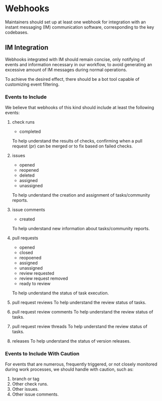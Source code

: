 # Webhooks

Maintainers should set up at least one webhook for integration with an instant messaging (IM) communication software, corresponding to the key codebases.

## IM Integration

Webhooks integrated with IM should remain concise, only notifying of events and information necessary in our workflow, to avoid generating an excessive amount of IM messages during normal operations.

To achieve the desired effect, there should be a bot tool capable of customizing event filtering.

### Events to Include

We believe that webhooks of this kind should include at least the following events:

1. check runs

   - completed

   To help understand the results of checks, confirming when a pull request (pr) can be merged or to fix based on failed checks.

2. issues

   - opened
   - reopened
   - deleted
   - assigned
   - unassigned

   To help understand the creation and assignment of tasks/community reports.

3. issue comments

   - created

   To help understand new information about tasks/community reports.

4. pull requests

   - opened
   - closed
   - reopoened
   - assigned
   - unassigned
   - review requested
   - review request removed
   - ready to review

   To help understand the status of task execution.

5. pull request reviews
   To help understand the review status of tasks.

6. pull request review comments
   To help understand the review status of tasks.

7. pull request review threads
   To help understand the review status of tasks.

8. releases
   To help understand the status of version releases.

### Events to Include With Caution

For events that are numerous, frequently triggered, or not closely monitored during work processes, we should handle with caution, such as:

1. branch or tag
2. Other check runs.
3. Other issues.
4. Other issue comments.

